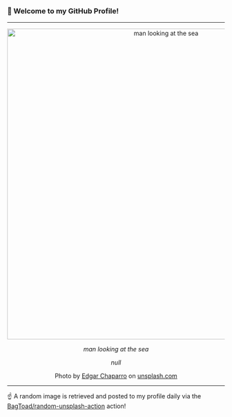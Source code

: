 ### 👋 Welcome to my GitHub Profile!

----

<div align="center">
  <img width="720" src="https://images.unsplash.com/photo-1532375396141-163719f32d5b?crop=entropy&cs=tinysrgb&fit=max&fm=jpg&ixid=M3w1NTI0OTR8MHwxfHJhbmRvbXx8fHx8fHx8fDE3MjYwMzUxNDB8&ixlib=rb-4.0.3&q=80&w=1080" alt="man looking at the sea">
  
  <em>man looking at the sea</em>
  
  <em>null</em>
  
  Photo by [Edgar Chaparro](http://www.echaparro.com) on [unsplash.com](https://unsplash.com/)
</div>

----

☝️ A random image is retrieved and posted to my profile daily via the [BagToad/random-unsplash-action](https://github.com/BagToad/random-unsplash-action) action!
